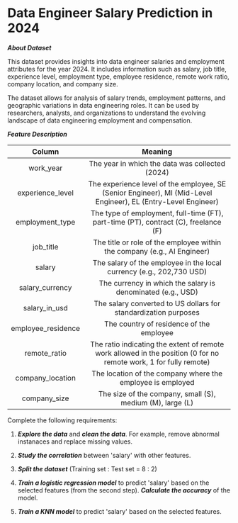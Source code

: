 # Data Engineer Salary Prediction in 2024
***About Dataset***

This dataset provides insights into data engineer salaries and employment attributes for the year 2024. It includes information such as salary, job title, experience level, employment type, employee residence, remote work ratio, company location, and company size.

The dataset allows for analysis of salary trends, employment patterns, and geographic variations in data engineering roles. It can be used by researchers, analysts, and organizations to understand the evolving landscape of data engineering employment and compensation.

***Feature Description***

|Column|Meaning|
|:-----:|:-----:|
|work_year|The year in which the data was collected (2024)|
|experience_level|The experience level of the employee, SE (Senior Engineer), MI (Mid-Level Engineer), EL (Entry-Level Engineer)|
|employment_type|The type of employment, full-time (FT), part-time (PT), contract (C), freelance (F)|
|job_title|The title or role of the employee within the company (e.g., AI Engineer)|
|salary|The salary of the employee in the local currency (e.g., 202,730 USD)|
|salary_currency|The currency in which the salary is denominated (e.g., USD)|
|salary_in_usd|The salary converted to US dollars for standardization purposes|
|employee_residence|The country of residence of the employee|
|remote_ratio|The ratio indicating the extent of remote work allowed in the position (0 for no remote work, 1 for fully remote)|
|company_location|The location of the company where the employee is employed|
|company_size|The size of the company, small (S), medium (M), large (L)|
Complete the following requirements:

1. ***Explore the data*** and ***clean the data***. For example, remove abnormal instanaces and replace missing values.

2. ***Study the correlation*** between 'salary' with other features.
  
4. ***Split the dataset*** (Training set : Test set = 8 : 2)

5. ***Train a logistic regression model*** to predict 'salary' based on the selected features (from the second step). ***Calculate the accuracy*** of the model.

7. ***Train a KNN model*** to predict 'salary' based on the selected features.
